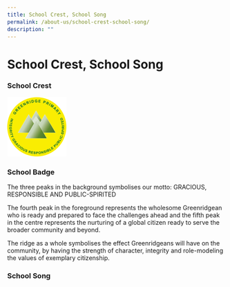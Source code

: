 ```yaml
---
title: School Crest, School Song
permalink: /about-us/school-crest-school-song/
description: ""
---
```

# School Crest, School Song

### School Crest


![](/images/school-logo.png)

### School Badge

The three peaks in the background symbolises our motto: GRACIOUS, RESPONSIBLE AND PUBLIC-SPIRITED

The fourth peak in the foreground represents the wholesome Greenridgean who is ready and prepared to face the challenges ahead and the fifth peak in the centre represents the nurturing of a global citizen ready to serve the broader community and beyond.

The ridge as a whole symbolises the effect Greenridgeans will have on the community, by having the strength of character, integrity and role-modeling the values of exemplary citizenship.

### School Song
